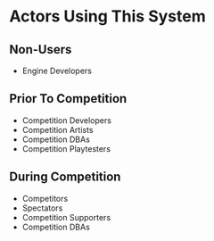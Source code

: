 # Actors Using This System

## Non-Users
* Engine Developers

## Prior To Competition
* Competition Developers
* Competition Artists
* Competition DBAs
* Competition Playtesters

## During Competition
* Competitors
* Spectators
* Competition Supporters
* Competition DBAs